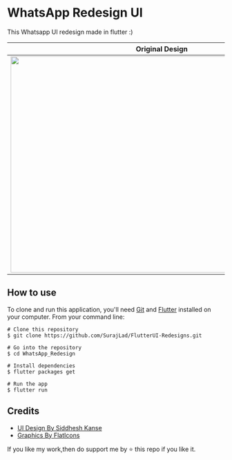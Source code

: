 # WhatsApp Redesign UI

This Whatsapp UI redesign made in flutter :) 


Original Design        |  Flutter Version
:-------------------------:|:-------------------------:
<img src="screenshots/design.png" width="700" height="500">  |   <img src="screenshots/flutter.png" width="700" height="500"> 

## How to use

To clone and run this application, you'll need [Git](https://git-scm.com/downloads) and [Flutter](https://flutter.dev/docs/get-started/install) installed on your computer. From your command line:

```
# Clone this repository
$ git clone https://github.com/SurajLad/FlutterUI-Redesigns.git

# Go into the repository
$ cd WhatsApp_Redesign

# Install dependencies
$ flutter packages get

# Run the app
$ flutter run
```
## Credits
  - <a target="_blank" href="https://dribbble.com/shots/14231642-Whatsapp-Redesign">UI Design By Siddhesh Kanse</a>
  - <a target="_blank" href="https://www.flaticon.com">Graphics By FlatIcons</a>

If you like my work,then do support me by ⭐️ this repo if you like it.
